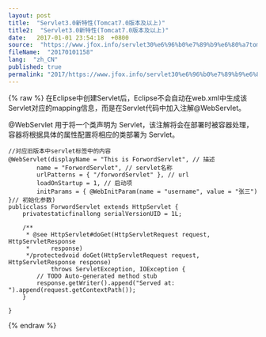 ```yaml
---
layout: post
title:  "Servlet3.0新特性(Tomcat7.0版本及以上)"
title2:  "Servlet3.0新特性(Tomcat7.0版本及以上)"
date:   2017-01-01 23:54:18  +0800
source:  "https://www.jfox.info/servlet30%e6%96%b0%e7%89%b9%e6%80%a7tomcat70%e7%89%88%e6%9c%ac%e5%8f%8a%e4%bb%a5%e4%b8%8a.html"
fileName:  "20170101158"
lang:  "zh_CN"
published: true
permalink: "2017/https://www.jfox.info/servlet30%e6%96%b0%e7%89%b9%e6%80%a7tomcat70%e7%89%88%e6%9c%ac%e5%8f%8a%e4%bb%a5%e4%b8%8a.html"
---
```

{% raw %}
在Eclipse中创建Servlet后，Eclipse不会自动在web.xml中生成该Servlet对应的mapping信息，而是在Servlet代码中加入注解@WebServlet。

@WebServlet 用于将一个类声明为 Servlet，该注解将会在部署时被容器处理，容器将根据具体的属性配置将相应的类部署为 Servlet。

    //对应旧版本中servlet标签中的内容
    @WebServlet(displayName = "This is ForwordServlet", // 描述
            name = "ForwordServlet", // servlet名称
            urlPatterns = { "/forwordServlet" }, // url
            loadOnStartup = 1, // 启动项
            initParams = { @WebInitParam(name = "username", value = "张三") }// 初始化参数)
    publicclass ForwordServlet extends HttpServlet {
        privatestaticfinallong serialVersionUID = 1L;
    
        /**
         * @see HttpServlet#doGet(HttpServletRequest request, HttpServletResponse
         *      response)
         */protectedvoid doGet(HttpServletRequest request, HttpServletResponse response)
                throws ServletException, IOException {
            // TODO Auto-generated method stub
            response.getWriter().append("Served at: ").append(request.getContextPath());
        }
    
    }
{% endraw %}